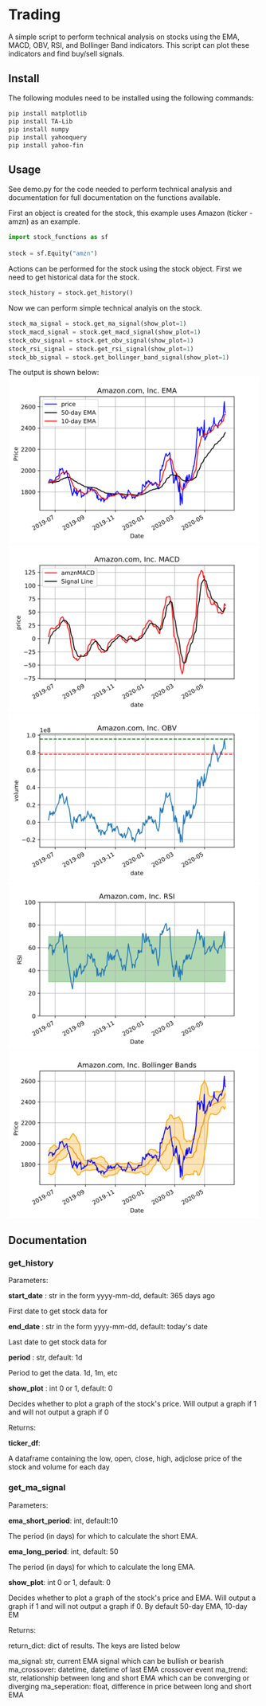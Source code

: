 # Trading

A simple script to perform technical analysis on stocks using the EMA, MACD, OBV, RSI, and Bollinger Band indicators. This script can plot these indicators and find buy/sell signals.

## Install

The following modules need to be installed using the following commands:

```
pip install matplotlib 
pip install TA-Lib
pip install numpy
pip install yahooquery
pip install yahoo-fin
```

## Usage

See demo.py for the code needed to perform technical analysis and documentation for full documentation on the functions available.

First an object is created for the stock, this example uses Amazon (ticker - amzn) as an example.

```python
import stock_functions as sf

stock = sf.Equity("amzn")
````

Actions can be performed for the stock using the stock object. First we need to get historical data for the stock.

```python
stock_history = stock.get_history()
```

Now we can perform simple technical analyis on the stock.

```python
stock_ma_signal = stock.get_ma_signal(show_plot=1)
stock_macd_signal = stock.get_macd_signal(show_plot=1)
stock_obv_signal = stock.get_obv_signal(show_plot=1)
stock_rsi_signal = stock.get_rsi_signal(show_plot=1)
stock_bb_signal = stock.get_bollinger_band_signal(show_plot=1)
```

The output is shown below:
![EMA picture](https://github.com/RemiBahar/Trading/blob/master/images/EMA.png)
![MACD picture](https://github.com/RemiBahar/Trading/blob/master/images/MACD.png)
![OBV picture](https://github.com/RemiBahar/Trading/blob/master/images/OBV.png)
![RSI picture](https://github.com/RemiBahar/Trading/blob/master/images/RSI.png)
![BB picture](https://github.com/RemiBahar/Trading/blob/master/images/BB.png)

## Documentation

### get_history

Parameters:

**start_date** : str in the form yyyy-mm-dd, default: 365 days ago

First date to get stock data for

**end_date** : str in the form yyyy-mm-dd, default: today's date

Last date to get stock data for

**period** : str, default: 1d

Period to get the data. 1d, 1m, etc

**show_plot** : int 0 or 1, default: 0

Decides whether to plot a graph of the stock's price. Will output a graph if 1 and will not output a graph if 0

Returns: 

**ticker_df**: 

A dataframe containing the low, open, close, high, adjclose price of the stock and volume for each day 

### get_ma_signal

Parameters:

**ema_short_period**: int, default:10

The period (in days) for which to calculate the short EMA.

**ema_long_period**: int, default: 50

The period (in days) for which to calculate the long EMA.

**show_plot**: int 0 or 1, default: 0

Decides whether to plot a graph of the stock's price and EMA. Will output a graph if 1 and will not output a graph if 0.
By default 50-day EMA, 10-day EM

Returns:

return_dict: dict of results. The keys are listed below

ma_signal: str, current EMA signal which can be bullish or bearish
ma_crossover: datetime, datetime of last EMA crossover event
ma_trend: str, relationship between long and short EMA which can be converging or diverging
ma_seperation: float, difference in price between long and short EMA

